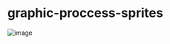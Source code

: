 # graphic-proccess-sprites

![image](https://github.com/pinheiroduda/graphic-proccess/assets/85116841/29156046-37ad-4d8f-acf0-132070430df5)
